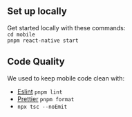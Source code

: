 ## Set up locally
Get started locally with these commands:<br>
`cd mobile`<br>
`pnpm react-native start`<br>

## Code Quality
We used to keep mobile code clean with:
- [Eslint](https://eslint.org/) `pnpm lint`
- [Prettier](https://prettier.io/) `pnpm format`
- `npx tsc --noEmit`
